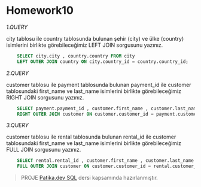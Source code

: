 # Homework10

*1.QUERY*

  city tablosu ile country tablosunda bulunan şehir (city) ve ülke (country) 
  isimlerini birlikte görebileceğimiz LEFT JOIN sorgusunu yazınız.
  
```SQL
	SELECT city.city , country.country FROM city
	LEFT OUTER JOIN country ON city.country_id = country.country_id;
```

*2.QUERY*

  customer tablosu ile payment tablosunda bulunan payment_id ile customer tablosundaki 
  first_name ve last_name isimlerini birlikte görebileceğimiz RIGHT JOIN sorgusunu yazınız.
```SQL
	SELECT payment.payment_id , customer.first_name , customer.last_name FROM payment
	RIGHT OUTER JOIN customer ON customer.customer_id = payment.customer_id;
```

*3.QUERY*

  customer tablosu ile rental tablosunda bulunan rental_id ile customer tablosundaki 
  first_name ve last_name isimlerini birlikte görebileceğimiz FULL JOIN sorgusunu yazınız.
```SQL
	SELECT rental.rental_id , customer.first_name , customer.last_name FROM rental
	FULL OUTER JOIN customer ON customer.customer_id = rental.customer_id;
```




> PROJE [Patika.dev SQL](https://app.patika.dev/sefad) dersi kapsamında hazırlanmıştır.
